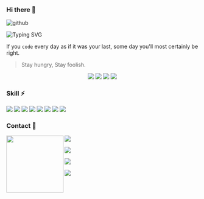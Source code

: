 ### Hi there 👋

![github](https://user-images.githubusercontent.com/78368735/135337197-aef182c1-b6d9-4f3b-a2ec-ae96e766ad03.jpg)

![Typing SVG](https://readme-typing-svg.herokuapp.com?size=16&width=700&height=20&color=000&lines=Everyday+I+am+coding.+To+be+somebody%2C+not+just+anybody.)

If you `code` every day as if it was your last, some day you'll most certainly be right.

> Stay hungry, Stay foolish.

<p align = "center">
  <img src="https://user-images.githubusercontent.com/78368735/135309541-9e8b814d-652f-4c1a-9596-99df192dcef9.gif" />
  <img src="https://github-readme-stats.vercel.app/api?username=maAPPsDEV&show_icons=true&theme=tokyonight&count_private=true" />
  <img src="https://github-readme-streak-stats.herokuapp.com?user=maAPPsDEV&theme=tokyonight" />
  <img src="https://activity-graph.herokuapp.com/graph?username=maAPPsDEV&theme=redical">
</p>

### Skill ⚡

<p>
  <img src="https://img.shields.io/badge/Solidity-lightgrey?style=flat&logo=solidity&logoColor=black"/>
  <img src="https://img.shields.io/badge/ASM-TEAL-red?style=flat&logo=algo"/>
  <img src="https://img.shields.io/badge/React-blue?style=flat&logo=react"/>
  <img src="https://img.shields.io/badge/TypeScript-154256?style=flat&logo=typescript"/>
  <img src="https://img.shields.io/badge/JavaScript-black?style=flat&logo=javascript"/>
  <img src="https://img.shields.io/badge/Swift-9cf?style=flat&logo=swift"/>
  <img src="https://img.shields.io/badge/-Git-black?style=flat&logo=git"/>
  <img src="https://img.shields.io/badge/-GitHub-black?style=flat&logo=github"/>
</p>

### Contact 💖


<img align="left" width="150" height="150" src="https://user-images.githubusercontent.com/78368735/135320123-1403e8f2-1300-4dde-84a3-eee7437e1689.gif">

<a href="https://linktr.ee/maapps" target="_blank"><img src="https://img.shields.io/badge/Linktr.ee-blue?style=flat-square&logo=linktree"/></a>

<a href="https://www.linkedin.com/in/tony-maapps/" target="_blank"><img src="https://img.shields.io/badge/Linkedin-blue?style=flat-square&logo=linkedin"/></a>

<a href="https://maapps.dev/" target="_blank"><img src="https://img.shields.io/badge/Website-blue?style=flat-square&logo=wordpress"/></a>

<a href="https://calendly.com/tony-maapps/meet" target="_blank"><img src="https://img.shields.io/badge/Calendly-blue?style=flat-square&logo=googlemeet"/></a>


<!--
**maAPPsDEV/maAPPsDEV** is a ✨ _special_ ✨ repository because its `README.md` (this file) appears on your GitHub profile.

Here are some ideas to get you started:

- 🔭 I’m currently working on ...
- 🌱 I’m currently learning ...
- 👯 I’m looking to collaborate on ...
- 🤔 I’m looking for help with ...
- 💬 Ask me about ...
- 📫 How to reach me: ...
- 😄 Pronouns: ...
- ⚡ Fun fact: ...
-->
